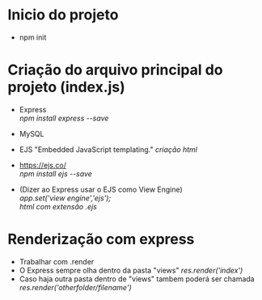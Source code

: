 # Inicio do projeto<br>
- npm init

# Criação do arquivo principal do projeto (index.js)<br>
 - Express <br>
 *npm install express --save*<br>

 - MySQL <br>

 - EJS "Embedded JavaScript templating." *criação html*<br>
 - https://ejs.co/<br>
 *npm install ejs --save*<br>
 - (Dizer ao Express usar o EJS como View Engine)<br>
 *app.set('view engine','ejs');*<br>
 *html com extensão .ejs*

 # Renderização com express

 - Trabalhar com .render
 - O Express sempre olha dentro da pasta "views"
 *res.render('index')*
 - Caso haja outra pasta dentro de "views" tambem poderá ser chamada
 *res.render('otherfolder/filename')*
